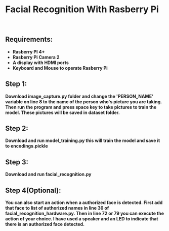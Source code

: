 # Facial Recognition With Rasberry  Pi
&nbsp;
## Requirements:
- **Rasberry PI 4+**
- **Rasberry Pi Camera 2**
- **A display with HDMI ports**
- **Keyboard and Mouse to operate Rasberry Pi**

## Step 1:

**Download image_capture.py folder and change the 'PERSON_NAME' variable on line 8 to the name of the person who's picture you are taking. Then run the program and press space key to take pictures to train the model. These pictures will be saved in dataset folder.**

## Step 2:

**Download and run model_training.py this will train the model and save it to encodings.pickle**

## Step 3: 

**Download and run facial_recognition.py**

## Step 4(Optional):

**You can also start an action when a authorized face is detected. First add that face to list of authorized names in line 36 of facial_recognition_hardware.py. Then in line 72 or 79 you can execute the action of your choice. I have used a speaker and an LED to indicate that there is an authorized face detected.**
